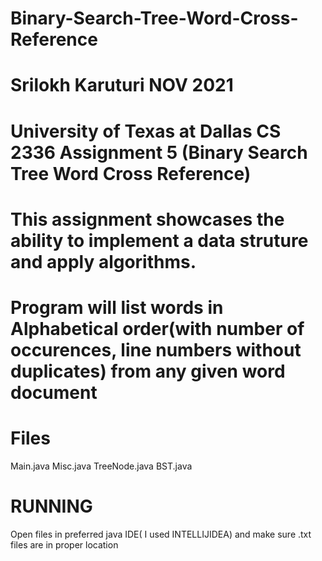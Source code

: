 # Binary-Search-Tree-Word-Cross-Reference
# Srilokh Karuturi NOV 2021
# University of Texas at Dallas CS 2336 Assignment 5 (Binary Search Tree Word Cross Reference)
# This assignment showcases the ability to implement a data struture and apply algorithms.


# Program will list words in Alphabetical order(with number of occurences, line numbers without duplicates) from any given word document 

# Files
Main.java
Misc.java
TreeNode.java
BST.java

# RUNNING
Open files in preferred java IDE( I used INTELLIJIDEA) and make sure .txt files are in proper location

